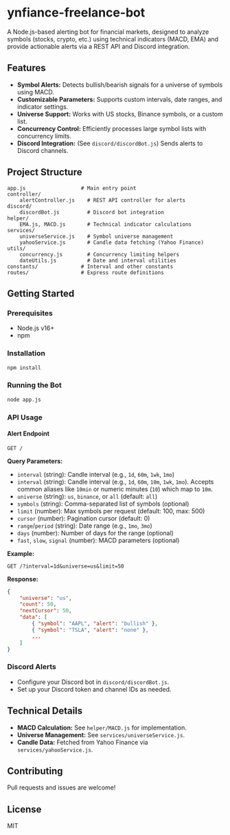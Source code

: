# ynfiance-freelance-bot

A Node.js-based alerting bot for financial markets, designed to analyze symbols (stocks, crypto, etc.) using technical indicators (MACD, EMA) and provide actionable alerts via a REST API and Discord integration.

## Features

- **Symbol Alerts:** Detects bullish/bearish signals for a universe of symbols using MACD.
- **Customizable Parameters:** Supports custom intervals, date ranges, and indicator settings.
- **Universe Support:** Works with US stocks, Binance symbols, or a custom list.
- **Concurrency Control:** Efficiently processes large symbol lists with concurrency limits.
- **Discord Integration:** (See `discord/discordBot.js`) Sends alerts to Discord channels.

## Project Structure

```
app.js                  # Main entry point
controller/
	alertController.js    # REST API controller for alerts
discord/
	discordBot.js         # Discord bot integration
helper/
	EMA.js, MACD.js       # Technical indicator calculations
services/
	universeService.js    # Symbol universe management
	yahooService.js       # Candle data fetching (Yahoo Finance)
utils/
	concurrency.js        # Concurrency limiting helpers
	dateUtils.js          # Date and interval utilities
constants/              # Interval and other constants
routes/                 # Express route definitions
```

## Getting Started

### Prerequisites
- Node.js v16+
- npm

### Installation

```bash
npm install
```

### Running the Bot

```bash
node app.js
```

### API Usage

#### Alert Endpoint

```
GET /
```

**Query Parameters:**
- `interval` (string): Candle interval (e.g., `1d`, `60m`, `1wk`, `1mo`)
- `interval` (string): Candle interval (e.g., `1d`, `60m`, `10m`, `1wk`, `1mo`).
	Accepts common aliases like `10min` or numeric minutes (`10`) which map to `10m`.
- `universe` (string): `us`, `binance`, or `all` (default: `all`)
- `symbols` (string): Comma-separated list of symbols (optional)
- `limit` (number): Max symbols per request (default: 100, max: 500)
- `cursor` (number): Pagination cursor (default: 0)
- `range`/`period` (string): Date range (e.g., `1mo`, `3mo`)
- `days` (number): Number of days for the range (optional)
- `fast`, `slow`, `signal` (number): MACD parameters (optional)

**Example:**
```
GET /?interval=1d&universe=us&limit=50
```

**Response:**
```json
{
	"universe": "us",
	"count": 50,
	"nextCursor": 50,
	"data": [
		{ "symbol": "AAPL", "alert": "bullish" },
		{ "symbol": "TSLA", "alert": "none" },
		...
	]
}
```

### Discord Alerts
- Configure your Discord bot in `discord/discordBot.js`.
- Set up your Discord token and channel IDs as needed.

## Technical Details
- **MACD Calculation:** See `helper/MACD.js` for implementation.
- **Universe Management:** See `services/universeService.js`.
- **Candle Data:** Fetched from Yahoo Finance via `services/yahooService.js`.

## Contributing
Pull requests and issues are welcome!

## License
MIT